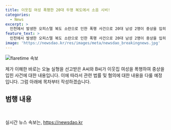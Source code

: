 ```yaml
---
title: 이웃집 여성 폭행한 20대 두명 복도에서 소음 시비!
categories:
  - News
excerpt: >
  인천에서 발생한 오피스텔 복도 소란으로 인한 폭행 사건으로 20대 남성 2명이 중상을 입히며 실형을 선고받았다. 법원은 A씨에게는 징역 4개월, B씨에게는 징역 2개월을 각각 선고했다. 피해자인 30대 여성 B씨는 폭행으로 인해 병원에서 6주간의 치료를 받았으며, 이에 대해 판사는 피해자의 신체적 및 정신적 고통을 고려하였다. 그러나 피고인들의 전력이 없는 점과 반성하는 태도를 고려하여 양형 이유를 밝혔다.
feature_text: >
  인천에서 발생한 오피스텔 복도 소란으로 인한 폭행 사건으로 20대 남성 2명이 중상을 입히며 실형을 선고받았다. 법원은 A씨에게는 징역 4개월, B씨에게는 징역 2개월을 각각 선고했다. 피해자인 30대 여성 B씨는 폭행으로 인해 병원에서 6주간의 치료를 받았으며, 이에 대해 판사는 피해자의 신체적 및 정신적 고통을 고려하였다. 그러나 피고인들의 전력이 없는 점과 반성하는 태도를 고려하여 양형 이유를 밝혔다.
image: 'https://newsdao.kr/res/images/meta/newsdao_breakingnews.jpg'
---
```


<p><img src="https://newsdao.kr/res/images/meta/newsdao_breakingnews.jpg" alt="flaretime 속보" /></p>

<p>제가 이해한 바로는 오늘 실형을 선고받은 A씨와 B씨가 이웃집 여성을 폭행하여 중상을 입힌 사건에 대한 내용입니다. 이에 따라서 관련 법률 및 혐의에 대한 내용을 다룰 예정입니다. 그럼 아래에 목차부터 작성하겠습니다.</p>

<h2 data-ke-size="size26">범행 내용</h2>

<p data-ke-size="size16">&nbsp;</p>
실시간 뉴스 속보는, <a href="https://newsdao.kr" rel="dofollow">https://newsdao.kr</a>


